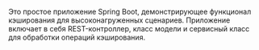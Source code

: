 Это простое приложение Spring Boot, демонстрирующее функционал кэширования для высоконагруженных сценариев. Приложение включает в себя REST-контроллер, класс модели и сервисный класс для обработки операций кэширования.
